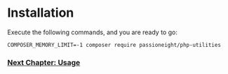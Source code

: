 # Installation

Execute the following commands, and you are ready to go:

```
COMPOSER_MEMORY_LIMIT=-1 composer require passioneight/php-utilities
```

### [Next Chapter: Usage](/documentation/20_usage.md)